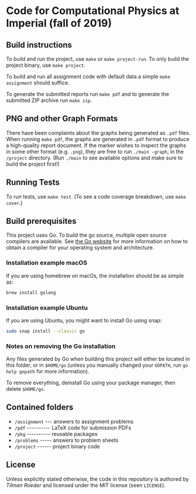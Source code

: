 # Code for Computational Physics at Imperial (fall of 2019)

## Build instructions

To build and run the project, use `make` or `make project-run`. To only build the project binary,
use `make project`.

To build and run all assignment code with default data a simple `make assignment` should suffice.

To generate the submitted reports run `make pdf` and to generate the submitted ZIP archive run `make zip`.

## PNG and other Graph Formats

There have been complaints about the graphs being generated as `.pdf` files. When running `make pdf`,
the graphs are generated in `.pdf` format to produce a high-quality report document. If the marker
wishes to inspect the graphs in some other format (e.g. `.png`), they are free to run `./main -graph`,
in the `/project` directory. (Run `./main` to see available options and make sure to build the project
first!)

## Running Tests

To run tests, use `make test`. (To see a code coverage breakdown, use `make cover`.)

## Build prerequisites

This project uses Go. To build the go source, multiple open source compilers are available. See
[the Go website](https://golang.org) for more information on how to obtain a compiler for your
operating system and architecture.

### Installation example macOS

If you are using homebrew on macOs, the installation should be as simple as:
```bash
brew install golang
```

### Installation example Ubuntu

If you are using Ubuntu, you might want to install Go using snap:
```bash
sudo snap install --classic go
```

### Notes on removing the Go installation

Any files generated by Go when building this project will either be located in this folder, or in
`$HOME/go` (unless you manually changed your `GOPATH`, run `go help gopath` for more information).

To remove everything, deinstall Go using your package manager, then delete `$HOME/go`.


## Contained folders

- `/assignment` --- answers to assignment problems
- `/pdf` ---------- LaTeX code for submission PDFs
- `/pkg` ---------- reusable packages
- `/problems` ----- answers to problem sheets
- `/project` ------ project binary code


## License

Unless explicitly stated otherwise, the code in this repository is authored by _Tilman Roeder_ and
licensed under the MIT license (seen `LICENSE`).
